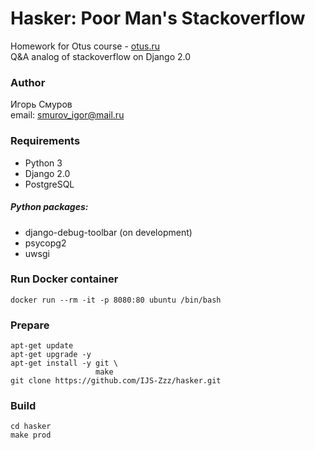 # Hasker: Poor Man's Stackoverflow
Homework for Otus course - [otus.ru](https://otus.ru/lessons/razrabotchik-python/)<br>
Q&A analog of stackoverflow on Django 2.0

### Author
Игорь Смуров<br>
email: smurov_igor@mail.ru

### Requirements
* Python 3
* Django 2.0
* PostgreSQL

##### Python packages:
* django-debug-toolbar (on development)
* psycopg2
* uwsgi

### Run Docker container
```
docker run --rm -it -p 8080:80 ubuntu /bin/bash
```

### Prepare
```
apt-get update
apt-get upgrade -y
apt-get install -y git \
                   make
git clone https://github.com/IJS-Zzz/hasker.git
```

### Build
```
cd hasker
make prod
```

